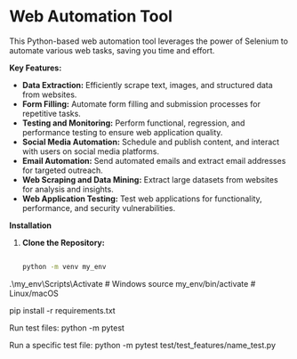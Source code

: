 # Web Automation Tool

This Python-based web automation tool leverages the power of Selenium to automate various web tasks, saving you time and effort.

**Key Features:**

* **Data Extraction:** Efficiently scrape text, images, and structured data from websites.
* **Form Filling:** Automate form filling and submission processes for repetitive tasks.
* **Testing and Monitoring:** Perform functional, regression, and performance testing to ensure web application quality.
* **Social Media Automation:** Schedule and publish content, and interact with users on social media platforms.
* **Email Automation:** Send automated emails and extract email addresses for targeted outreach.
* **Web Scraping and Data Mining:** Extract large datasets from websites for analysis and insights.
* **Web Application Testing:** Test web applications for functionality, performance, and security vulnerabilities.

**Installation**

1. **Clone the Repository:**

   ```bash

   python -m venv my_env
.\my_env\Scripts\Activate  # Windows
source my_env/bin/activate  # Linux/macOS



pip install -r requirements.txt



Run  test files:
python -m pytest

Run a specific test file:
python -m pytest test/test_features/name_test.py

 ```bash